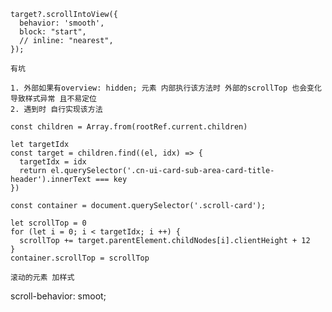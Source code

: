     target?.scrollIntoView({
      behavior: 'smooth',
      block: "start",
      // inline: "nearest",
    });

    有坑

    1. 外部如果有overview: hidden; 元素 内部执行该方法时 外部的scrollTop 也会变化 导致样式异常 且不易定位
    2. 遇到时 自行实现该方法

    const children = Array.from(rootRef.current.children)

    let targetIdx
    const target = children.find((el, idx) => {
      targetIdx = idx
      return el.querySelector('.cn-ui-card-sub-area-card-title-header').innerText === key
    })

    const container = document.querySelector('.scroll-card');

    let scrollTop = 0
    for (let i = 0; i < targetIdx; i ++) {
      scrollTop += target.parentElement.childNodes[i].clientHeight + 12
    }
    container.scrollTop = scrollTop

    滚动的元素 加样式
  scroll-behavior: smoot;

